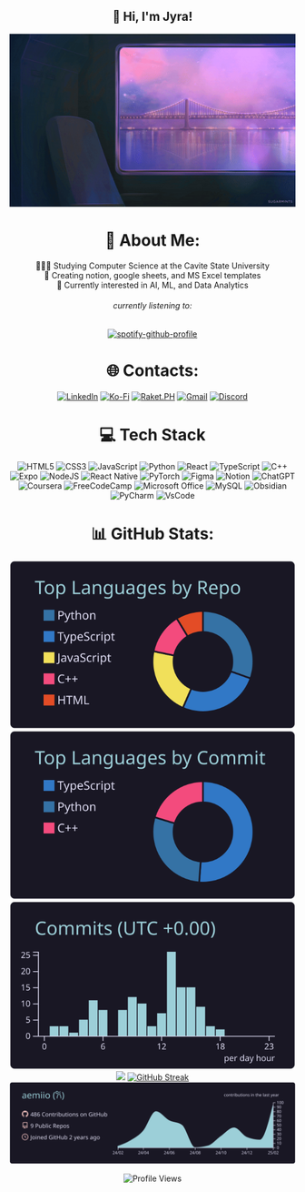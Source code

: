 <div align="center">

## 👋 Hi, I'm Jyra!

![](https://github.com/aemiio/aemiio/blob/main/%E2%9C%AE%20sugarmints%20artblog%20%E2%9C%AE.gif)

# 💫 About Me:
👩🏻‍🎓 Studying Computer Science at the Cavite State University<br/>
🎨 Creating notion, google sheets, and MS Excel templates<br/>
🌷 Currently interested in AI, ML, and Data Analytics

###### currently listening to:
[![spotify-github-profile](https://spotify-github-profile.kittinanx.com/api/view?uid=zk2i5m5n8l6k11v0s7a0fkam8&cover_image=true&theme=natemoo-re&show_offline=false&background_color=191724&interchange=false&bar_color=e89ff1&bar_color_cover=false)](https://github.com/kittinan/spotify-github-profile)

# 🌐 Contacts:
[![LinkedIn](https://img.shields.io/badge/LinkedIn-%230077B5?style=for-the-badge&logo=linkedin&logoColor=white)](https://linkedin.com/in/jyra-mae-celajes)
[![Ko-Fi](https://img.shields.io/badge/Ko--fi-F16061?style=for-the-badge&logo=ko-fi&logoColor=white)](https://ko-fi.com/aemio)
[![Raket.PH](https://img.shields.io/badge/Raket.PH-ff7e20.svg?style=for-the-badge&logoColor=ebbcba)](https://www.raket.ph/aemiocreates)
[![Gmail](https://img.shields.io/badge/Gmail-D14836?style=for-the-badge&logo=gmail&logoColor=white)]((mailto:cjyramae@gmail.com))
[![Discord](https://img.shields.io/badge/Discord-5865F2?style=for-the-badge&logo=discord&logoColor=white)](https://discordapp.com/users/850749430781050970)


# 💻 Tech Stack


![HTML5](https://img.shields.io/badge/html5-%23E34F26.svg?style=for-the-badge&logo=html5&logoColor=white)
![CSS3](https://img.shields.io/badge/css3-%231572B6.svg?style=for-the-badge&logo=css3&logoColor=white)
![JavaScript](https://img.shields.io/badge/javascript-%23323330.svg?style=for-the-badge&logo=javascript&logoColor=%23F7DF1E)
![Python](https://img.shields.io/badge/python-3670A0?style=for-the-badge&logo=python&logoColor=ffdd54)
![React](https://img.shields.io/badge/react-%2320232a.svg?style=for-the-badge&logo=react&logoColor=%2361DAFB)
![TypeScript](https://img.shields.io/badge/typescript-%23007ACC.svg?style=for-the-badge&logo=typescript&logoColor=white)
![C++](https://img.shields.io/badge/c++-%2300599C.svg?style=for-the-badge&logo=c%2B%2B&logoColor=white)
![Expo](https://img.shields.io/badge/expo-1C1E24?style=for-the-badge&logo=expo&logoColor=#D04A37)
![NodeJS](https://img.shields.io/badge/node.js-6DA55F?style=for-the-badge&logo=node.js&logoColor=white)
![React Native](https://img.shields.io/badge/react_native-%2320232a.svg?style=for-the-badge&logo=react&logoColor=%2361DAFB)
![PyTorch](https://img.shields.io/badge/PyTorch-%23EE4C2C.svg?style=for-the-badge&logo=PyTorch&logoColor=white)
![Figma](https://img.shields.io/badge/figma-%23F24E1E.svg?style=for-the-badge&logo=figma&logoColor=white)
![Notion](https://img.shields.io/badge/Notion-%23000000.svg?style=for-the-badge&logo=notion&logoColor=white)
![ChatGPT](https://img.shields.io/badge/chatGPT-74aa9c?style=for-the-badge&logo=openai&logoColor=white)
![Coursera](https://img.shields.io/badge/Coursera-%230056D2.svg?style=for-the-badge&logo=Coursera&logoColor=white)
![FreeCodeCamp](https://img.shields.io/badge/Freecodecamp-%23123.svg?&style=for-the-badge&logo=freecodecamp&logoColor=green)
![Microsoft Office](https://img.shields.io/badge/Microsoft_Office-D83B01?style=for-the-badge&logo=microsoft-office&logoColor=white)
![MySQL](https://img.shields.io/badge/MySQL-005C84?style=for-the-badge&logo=mysql&logoColor=white)
![Obsidian](https://img.shields.io/badge/Obsidian-483699?style=for-the-badge&logo=Obsidian&logoColor=white)
![PyCharm](https://img.shields.io/badge/PyCharm-000000.svg?&style=for-the-badge&logo=PyCharm&logoColor=white)
![VsCode](https://img.shields.io/badge/VSCode-0078D4?style=for-the-badge&logo=visual%20studio%20code&logoColor=white)


# 📊 GitHub Stats:

![](https://raw.githubusercontent.com/aemiio/aemiio/main/profile-summary-card-output/rose_pine/1-repos-per-language.svg)
![](https://raw.githubusercontent.com/aemiio/aemiio/main/profile-summary-card-output/rose_pine/2-most-commit-language.svg)
![](https://raw.githubusercontent.com/aemiio/aemiio/main/profile-summary-card-output/rose_pine/4-productive-time.svg)
![](https://github-readme-stats.vercel.app/api?username=aemiio&theme=rose_pine&hide_border=true&include_all_commits=false&count_private=true)
[![GitHub Streak](https://streak-stats.demolab.com?user=aemiio&theme=rose-pine&hide_border=true)](https://git.io/streak-stats)
![](https://raw.githubusercontent.com/aemiio/aemiio/main/profile-summary-card-output/rose_pine/0-profile-details.svg)



![Profile Views](https://komarev.com/ghpvc/?username=aemiio&label=Profile%20Views&color=d08ed2&style=for-the-badge)


</div>
